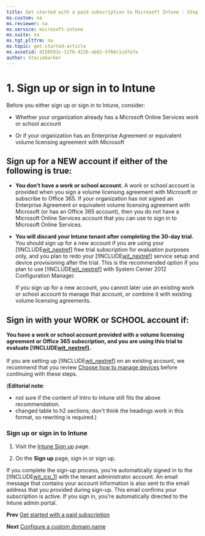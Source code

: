 ```yaml
---
title: Get started with a paid subscription to Microsoft Intune - Step 1
ms.custom: na
ms.reviewer: na
ms.service: microsoft-intune
ms.suite: na
ms.tgt_pltfrm: na
ms.topic: get-started-article
ms.assetid: d158503c-1276-422b-ab81-5f66c1cd7e7a
author: Staciebarker
---
```

# 1. Sign up or sign in to Intune
Before  you either sign up or sign in to Intune, consider:

-   Whether your organization already has a Microsoft Online Services work or school account

-   Or if your organization has an Enterprise Agreement or equivalent volume licensing agreement with Microsoft

## Sign up for a NEW account if either of the following is true:

- **You don’t have a work or school account.** A work or school account is provided when you sign a volume licensing agreement with Microsoft or subscribe to Office 365. If your organization has not signed an Enterprise Agreement or equivalent volume licensing agreement with Microsoft (or has an Office 365 account), then you do not have a Microsoft Online Services account that you can use to sign in to Microsoft Online Services.
- **You will discard your Intune tenant after completing the 30-day trial.** You should sign up for a new account if you are using your [!INCLUDE[wit_nextref](./includes/wit_nextref_md.md)] free trial subscription for evaluation purposes only, and you plan to redo your [!INCLUDE[wit_nextref](./includes/wit_nextref_md.md)] service setup and device provisioning after the trial. This is the recommended option if you plan to use [!INCLUDE[wit_nextref](./includes/wit_nextref_md.md)] with System Center 2012 Configuration Manager.

    If you sign up for a new account, you cannot later use an existing work or school account to manage that account, or combine it with existing volume licensing agreements.

## Sign in with your WORK or SCHOOL account if:
**You have a work or school account provided with a volume licensing agreement or Office 365 subscription, and you are using this trial to evaluate [!INCLUDE[wit_nextref](./includes/wit_nextref_md.md)].**<br /><br />If you are setting up [!INCLUDE[wit_nextref](./includes/wit_nextref_md.md)] on an existing account, we recommend that you review [Choose how to manage devices](introduction-to-microsoft-intune.md) before continuing with these steps.

(**Editorial note**:
* not sure if the content of Intro to Intune still fits the above recommendation.
* changed table to h2 sections; don't think the headings work in this format, so rewriting is required.)

### Sign up or sign in to Intune

1.  Visit the [Intune Sign up](https://portal.office.com/Signup/Signup.aspx?OfferId=40BE278A-DFD1-470a-9EF7-9F2596EA7FF9&dl=INTUNE_A&ali=1#0%20) page.

2.  On the **Sign up** page, sign in or sign up.

If  you complete the sign-up process, you're automatically signed in to the [!INCLUDE[wit_icp_1](./includes/wit_icp_1_md.md)] with the tenant administrator account. An email message that contains your account information is also sent to the email address that you provided during sign-up. This email confirms your subscription is active. If you sign in, you're automatically directed to the Intune admin portal.

**Prev** [Get started with a paid subscription](get-started-with-a-paid-subscription-to-microsoft-intune-test.md)

**Next** [Configure a custom domain name](get-started-with-a-paid-subscription-to-microsoft-intune-step-2.md)
